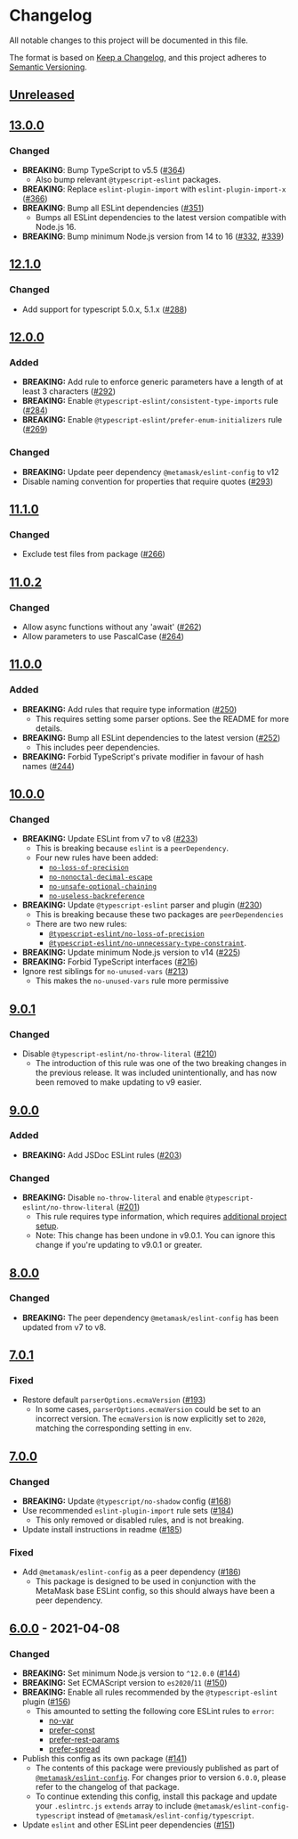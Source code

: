 # Changelog

All notable changes to this project will be documented in this file.

The format is based on [Keep a Changelog](https://keepachangelog.com/en/1.0.0/),
and this project adheres to [Semantic Versioning](https://semver.org/spec/v2.0.0.html).

## [Unreleased]

## [13.0.0]

### Changed

- **BREAKING**: Bump TypeScript to v5.5 ([#364](https://github.com/MetaMask/eslint-config/pull/364))
  - Also bump relevant `@typescript-eslint` packages.
- **BREAKING**: Replace `eslint-plugin-import` with `eslint-plugin-import-x` ([#366](https://github.com/MetaMask/eslint-config/pull/366))
- **BREAKING**: Bump all ESLint dependencies ([#351](https://github.com/MetaMask/eslint-config/pull/351))
  - Bumps all ESLint dependencies to the latest version compatible with Node.js 16.
- **BREAKING**: Bump minimum Node.js version from 14 to 16 ([#332](https://github.com/MetaMask/eslint-config/pull/332), [#339](https://github.com/MetaMask/eslint-config/pull/339))

## [12.1.0]

### Changed

- Add support for typescript 5.0.x, 5.1.x ([#288](https://github.com/MetaMask/eslint-config/pull/288))

## [12.0.0]

### Added

- **BREAKING:** Add rule to enforce generic parameters have a length of at least 3 characters ([#292](https://github.com/MetaMask/eslint-config/pull/292))
- **BREAKING:** Enable `@typescript-eslint/consistent-type-imports` rule ([#284](https://github.com/MetaMask/eslint-config/pull/284))
- **BREAKING:** Enable `@typescript-eslint/prefer-enum-initializers` rule ([#269](https://github.com/MetaMask/eslint-config/pull/269))

### Changed

- **BREAKING:** Update peer dependency `@metamask/eslint-config` to v12
- Disable naming convention for properties that require quotes ([#293](https://github.com/MetaMask/eslint-config/pull/293))

## [11.1.0]

### Changed

- Exclude test files from package ([#266](https://github.com/MetaMask/eslint-config/pull/266))

## [11.0.2]

### Changed

- Allow async functions without any 'await' ([#262](https://github.com/MetaMask/eslint-config/pull/262))
- Allow parameters to use PascalCase ([#264](https://github.com/MetaMask/eslint-config/pull/264))

## [11.0.0]

### Added

- **BREAKING:** Add rules that require type information ([#250](https://github.com/MetaMask/eslint-config/pull/250))
  - This requires setting some parser options. See the README for more details.
- **BREAKING:** Bump all ESLint dependencies to the latest version ([#252](https://github.com/MetaMask/eslint-config/pull/252))
  - This includes peer dependencies.
- **BREAKING:** Forbid TypeScript's private modifier in favour of hash names ([#244](https://github.com/MetaMask/eslint-config/pull/244))

## [10.0.0]

### Changed

- **BREAKING:** Update ESLint from v7 to v8 ([#233](https://github.com/MetaMask/eslint-config/pull/233))
  - This is breaking because `eslint` is a `peerDependency`.
  - Four new rules have been added:
    - [`no-loss-of-precision`](https://eslint.org/docs/latest/rules/no-loss-of-precision)
    - [`no-nonoctal-decimal-escape`](https://eslint.org/docs/latest/rules/no-nonoctal-decimal-escape)
    - [`no-unsafe-optional-chaining`](https://eslint.org/docs/latest/rules/no-unsafe-optional-chaining)
    - [`no-useless-backreference`](https://eslint.org/docs/latest/rules/no-useless-backreference)
- **BREAKING:** Update `@typescript-eslint` parser and plugin ([#230](https://github.com/MetaMask/eslint-config/pull/230))
  - This is breaking because these two packages are `peerDependencies`
  - There are two new rules:
    - [`@typescript-eslint/no-loss-of-precision`](https://typescript-eslint.io/rules/no-loss-of-precision)
    - [`@typescript-eslint/no-unnecessary-type-constraint`](https://typescript-eslint.io/rules/no-unnecessary-type-constraint).
- **BREAKING:** Update minimum Node.js version to v14 ([#225](https://github.com/MetaMask/eslint-config/pull/225))
- **BREAKING:** Forbid TypeScript interfaces ([#216](https://github.com/MetaMask/eslint-config/pull/216))
- Ignore rest siblings for `no-unused-vars` ([#213](https://github.com/MetaMask/eslint-config/pull/213))
  - This makes the `no-unused-vars` rule more permissive

## [9.0.1]

### Changed

- Disable `@typescript-eslint/no-throw-literal` ([#210](https://github.com/MetaMask/eslint-config/pull/210))
  - The introduction of this rule was one of the two breaking changes in the previous release. It was included unintentionally, and has now been removed to make updating to v9 easier.

## [9.0.0]

### Added

- **BREAKING:** Add JSDoc ESLint rules ([#203](https://github.com/MetaMask/eslint-config/pull/203))

### Changed

- **BREAKING:** Disable `no-throw-literal` and enable `@typescript-eslint/no-throw-literal` ([#201](https://github.com/MetaMask/eslint-config/pull/201))
  - This rule requires type information, which requires [additional project setup](https://github.com/typescript-eslint/typescript-eslint/blob/master/docs/getting-started/linting/TYPED_LINTING.md).
  - Note: This change has been undone in v9.0.1. You can ignore this change if you're updating to v9.0.1 or greater.

## [8.0.0]

### Changed

- **BREAKING:** The peer dependency `@metamask/eslint-config` has been updated from v7 to v8.

## [7.0.1]

### Fixed

- Restore default `parserOptions.ecmaVersion` ([#193](https://github.com/MetaMask/eslint-config/pull/193))
  - In some cases, `parserOptions.ecmaVersion` could be set to an incorrect version.
    The `ecmaVersion` is now explicitly set to `2020`, matching the corresponding setting in `env`.

## [7.0.0]

### Changed

- **BREAKING:** Update `@typescript/no-shadow` config ([#168](https://github.com/MetaMask/eslint-config/pull/168))
- Use recommended `eslint-plugin-import` rule sets ([#184](https://github.com/MetaMask/eslint-config/pull/184))
  - This only removed or disabled rules, and is not breaking.
- Update install instructions in readme ([#185](https://github.com/MetaMask/eslint-config/pull/185))

### Fixed

- Add `@metamask/eslint-config` as a peer dependency ([#186](https://github.com/MetaMask/eslint-config/pull/186))
  - This package is designed to be used in conjunction with the MetaMask base ESLint config, so this should always have been a peer dependency.

## [6.0.0] - 2021-04-08

### Changed

- **BREAKING:** Set minimum Node.js version to `^12.0.0` ([#144](https://github.com/MetaMask/eslint-config/pull/144))
- **BREAKING:** Set ECMAScript version to `es2020`/`11` ([#150](https://github.com/MetaMask/eslint-config/pull/150))
- **BREAKING:** Enable all rules recommended by the `@typescript-eslint` plugin ([#156](https://github.com/MetaMask/eslint-config/pull/156))
  - This amounted to setting the following core ESLint rules to `error`:
    - [no-var](https://eslint.org/docs/7.0.0/rules/no-var)
    - [prefer-const](https://eslint.org/docs/7.0.0/rules/prefer-const)
    - [prefer-rest-params](https://eslint.org/docs/7.0.0/rules/prefer-rest-params)
    - [prefer-spread](https://eslint.org/docs/7.0.0/rules/prefer-spread)
- Publish this config as its own package ([#141](https://github.com/MetaMask/eslint-config/pull/141))
  - The contents of this package were previously published as part of [`@metamask/eslint-config`](https://npmjs.com/package/@metamask/eslint-config).
    For changes prior to version `6.0.0`, please refer to the changelog of that package.
  - To continue extending this config, install this package and update your `.eslintrc.js` `extends` array to include `@metamask/eslint-config-typescript` instead of `@metamask/eslint-config/typescript`.
- Update `eslint` and other ESLint peer dependencies ([#151](https://github.com/MetaMask/eslint-config/pull/151))

[Unreleased]: https://github.com/MetaMask/eslint-config/compare/@metamask/eslint-config-typescript@13.0.0...HEAD
[13.0.0]: https://github.com/MetaMask/eslint-config/compare/@metamask/eslint-config-typescript@12.1.0...@metamask/eslint-config-typescript@13.0.0
[12.1.0]: https://github.com/MetaMask/eslint-config/compare/@metamask/eslint-config-typescript@12.0.0...@metamask/eslint-config-typescript@12.1.0
[12.0.0]: https://github.com/MetaMask/eslint-config/compare/@metamask/eslint-config-typescript@11.1.0...@metamask/eslint-config-typescript@12.0.0
[11.1.0]: https://github.com/MetaMask/eslint-config/compare/@metamask/eslint-config-typescript@11.0.2...@metamask/eslint-config-typescript@11.1.0
[11.0.2]: https://github.com/MetaMask/eslint-config/compare/@metamask/eslint-config-typescript@11.0.0...@metamask/eslint-config-typescript@11.0.2
[11.0.0]: https://github.com/MetaMask/eslint-config/compare/@metamask/eslint-config-typescript@10.0.0...@metamask/eslint-config-typescript@11.0.0
[10.0.0]: https://github.com/MetaMask/eslint-config/compare/@metamask/eslint-config-typescript@9.0.1...@metamask/eslint-config-typescript@10.0.0
[9.0.1]: https://github.com/MetaMask/eslint-config/compare/@metamask/eslint-config-typescript@9.0.0...@metamask/eslint-config-typescript@9.0.1
[9.0.0]: https://github.com/MetaMask/eslint-config/compare/@metamask/eslint-config-typescript@8.0.0...@metamask/eslint-config-typescript@9.0.0
[8.0.0]: https://github.com/MetaMask/eslint-config/compare/@metamask/eslint-config-typescript@7.0.1...@metamask/eslint-config-typescript@8.0.0
[7.0.1]: https://github.com/MetaMask/eslint-config/compare/@metamask/eslint-config-typescript@7.0.0...@metamask/eslint-config-typescript@7.0.1
[7.0.0]: https://github.com/MetaMask/eslint-config/compare/@metamask/eslint-config-typescript@6.0.0...@metamask/eslint-config-typescript@7.0.0
[6.0.0]: https://github.com/MetaMask/eslint-config/releases/tag/@metamask/eslint-config-typescript@6.0.0
